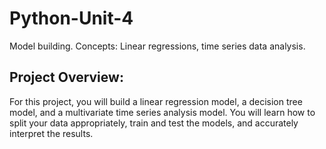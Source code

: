 # Python-Unit-4
Model building. Concepts: Linear regressions, time series data analysis.

## Project Overview:
For this project, you will build a linear regression model, a decision tree model, and a multivariate time series analysis model. You will learn how to split your data appropriately, train and test the models, and accurately interpret the results.
